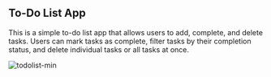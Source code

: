
## To-Do List App

This is a simple to-do list app that allows users to add, complete, and delete tasks. Users can mark tasks as complete, filter tasks by their completion status, and delete individual tasks or all tasks at once.


![todolist-min](https://github.com/nidakasap/todo-list-JS/assets/150368632/6d279409-8d83-41b8-9190-8268b513de2f)
